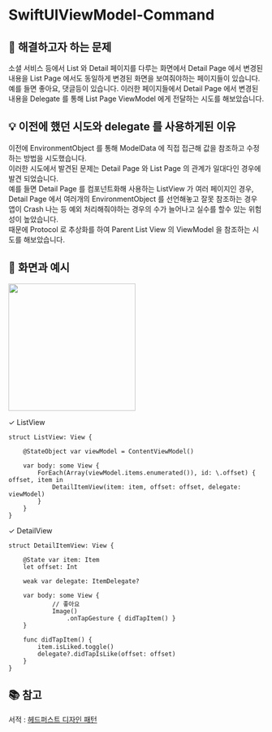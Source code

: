 # SwiftUIViewModel-Command

## 🤔 해결하고자 하는 문제
소셜 서비스 등에서 List 와 Detail 페이지를 다루는 화면에서 Detail Page 에서 변경된 내용을 List Page 에서도 동일하게 변경된 화면을 보여줘야하는 페이지들이 있습니다.  
예를 들면 좋아요, 댓글등이 있습니다. 이러한 페이지들에서 Detail Page 에서 변경된 내용을 Delegate 를 통해 List Page ViewModel 에게 전달하는 시도를 해보았습니다.  

## 💡 이전에 했던 시도와 delegate 를 사용하게된 이유
이전에 EnvironmentObject 를 통해 ModelData 에 직접 접근해 값을 참조하고 수정하는 방법을 시도했습니다.  
이러한 시도에서 발견된 문제는 Detail Page 와 List Page 의 관계가 일대다인 경우에 발견 되었습니다.  
예를 들면 Detail Page 를 컴포넌트화해 사용하는 ListView 가 여러 페이지인 경우, Detail Page 에서 여러개의 EnvironmentObject 를 선언해놓고 
잘못 참조하는 경우 앱이 Crash 나는 등 예외 처리해줘야하는 경우의 수가 늘어나고 실수를 할수 있는 위험성이 높았습니다.  
때문에 Protocol 로 추상화를 하여 Parent List View 의 ViewModel 을 참조하는 시도를 해보았습니다.

## 📱 화면과 예시
<img src="https://user-images.githubusercontent.com/85481204/234418319-6111c021-b488-4b69-8462-4e70987d020c.gif" width="250">

✓ ListView
```
struct ListView: View {

    @StateObject var viewModel = ContentViewModel()

    var body: some View {
        ForEach(Array(viewModel.items.enumerated()), id: \.offset) { offset, item in
            DetailItemView(item: item, offset: offset, delegate: viewModel)
        }
    }
}
```

✓ DetailView
```
struct DetailItemView: View {
    
    @State var item: Item
    let offset: Int
    
    weak var delegate: ItemDelegate?

    var body: some View {
            // 좋아요 
            Image()
                .onTapGesture { didTapItem() }
    }
    
    func didTapItem() {
        item.isLiked.toggle()
        delegate?.didTapIsLike(offset: offset)
    }
}
```

##  📚 참고
서적 : [헤드퍼스트 디자인 패턴](https://www.hanbit.co.kr/store/books/look.php?p_code=B6113501223)
